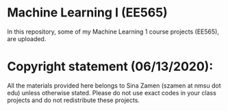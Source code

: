 # Machine Learning I (EE565)
In this repository, some of my Machine Learning 1 course projects (EE565), are uploaded.  

# Copyright statement (06/13/2020): 

All the materials provided here belongs to Sina Zamen (szamen at nmsu dot edu) unless otherwise stated. Please do not use exact codes in your class projects and do not redistribute these projects.  
